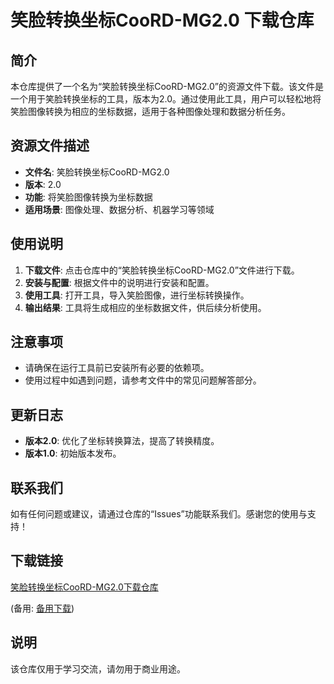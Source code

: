 # 笑脸转换坐标CooRD-MG2.0 下载仓库

## 简介

本仓库提供了一个名为“笑脸转换坐标CooRD-MG2.0”的资源文件下载。该文件是一个用于笑脸转换坐标的工具，版本为2.0。通过使用此工具，用户可以轻松地将笑脸图像转换为相应的坐标数据，适用于各种图像处理和数据分析任务。

## 资源文件描述

- **文件名**: 笑脸转换坐标CooRD-MG2.0
- **版本**: 2.0
- **功能**: 将笑脸图像转换为坐标数据
- **适用场景**: 图像处理、数据分析、机器学习等领域

## 使用说明

1. **下载文件**: 点击仓库中的“笑脸转换坐标CooRD-MG2.0”文件进行下载。
2. **安装与配置**: 根据文件中的说明进行安装和配置。
3. **使用工具**: 打开工具，导入笑脸图像，进行坐标转换操作。
4. **输出结果**: 工具将生成相应的坐标数据文件，供后续分析使用。

## 注意事项

- 请确保在运行工具前已安装所有必要的依赖项。
- 使用过程中如遇到问题，请参考文件中的常见问题解答部分。

## 更新日志

- **版本2.0**: 优化了坐标转换算法，提高了转换精度。
- **版本1.0**: 初始版本发布。

## 联系我们

如有任何问题或建议，请通过仓库的“Issues”功能联系我们。感谢您的使用与支持！

## 下载链接
[笑脸转换坐标CooRD-MG2.0下载仓库](https://pan.quark.cn/s/a2aaf9449d78) 

(备用: [备用下载](https://pan.baidu.com/s/1YnUp2ClrUj9inCQfekL2BQ?pwd=1234))

## 说明

该仓库仅用于学习交流，请勿用于商业用途。
